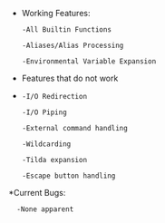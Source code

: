 * Working Features:

      -All Builtin Functions 
      
      -Aliases/Alias Processing
      
      -Environmental Variable Expansion

* Features that do not work
* 
      -I/O Redirection

      -I/O Piping
      
      -External command handling
      
      -Wildcarding
      
      -Tilda expansion
      
      -Escape button handling

*Current Bugs:

      -None apparent

